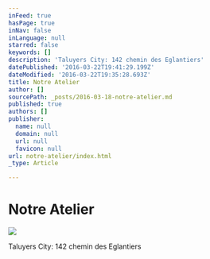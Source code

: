 ```yaml
---
inFeed: true
hasPage: true
inNav: false
inLanguage: null
starred: false
keywords: []
description: 'Taluyers City: 142 chemin des Eglantiers'
datePublished: '2016-03-22T19:41:29.199Z'
dateModified: '2016-03-22T19:35:28.693Z'
title: Notre Atelier
author: []
sourcePath: _posts/2016-03-18-notre-atelier.md
published: true
authors: []
publisher:
  name: null
  domain: null
  url: null
  favicon: null
url: notre-atelier/index.html
_type: Article

---
```

# Notre Atelier
![](https://the-grid-user-content.s3-us-west-2.amazonaws.com/ececb696-eb01-449b-b308-601086a245ee.jpg)

Taluyers City: 142 chemin des Eglantiers